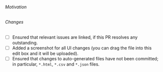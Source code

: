 <!--
To help with the large amounts of pull requests, we would appreciate your
reviews of other pull requests, especially simple package updates. Just leave a
comment describing what you have tested in the relevant package/service.
Reviewing helps to reduce the average time-to-merge for everyone.
Thanks a lot if you do!
List of open PRs: https://github.com/alex/nyt-2020-election-scraper/pulls
-->

###### Motivation

###### Changes

<!-- Please check what applies. Note that these are not hard requirements but merely serve as information for reviewers. -->

- [ ] Ensured that relevant issues are linked, if this PR resolves any outstanding.
- [ ] Added a screenshot for all UI changes (you can drag the file into this edit box and it will be uploaded).
- [ ] Ensured that changes to auto-generated files have not been committed; in particular, `*.html`, `*.csv` and `*.json` files.
